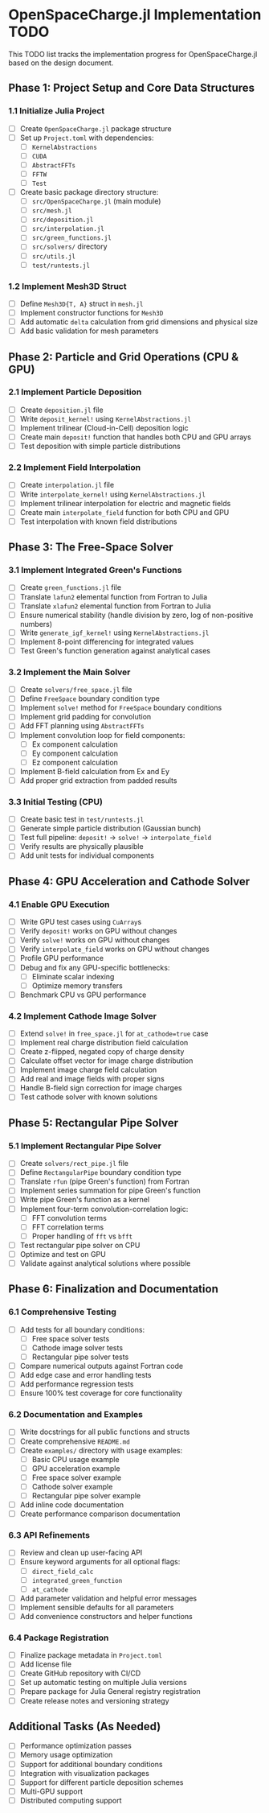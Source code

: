 # OpenSpaceCharge.jl Implementation TODO

This TODO list tracks the implementation progress for OpenSpaceCharge.jl based on the design document.

## Phase 1: Project Setup and Core Data Structures

### 1.1 Initialize Julia Project
- [ ] Create `OpenSpaceCharge.jl` package structure
- [ ] Set up `Project.toml` with dependencies:
  - [ ] `KernelAbstractions`
  - [ ] `CUDA`
  - [ ] `AbstractFFTs`
  - [ ] `FFTW`
  - [ ] `Test`
- [ ] Create basic package directory structure:
  - [ ] `src/OpenSpaceCharge.jl` (main module)
  - [ ] `src/mesh.jl`
  - [ ] `src/deposition.jl`
  - [ ] `src/interpolation.jl`
  - [ ] `src/green_functions.jl`
  - [ ] `src/solvers/` directory
  - [ ] `src/utils.jl`
  - [ ] `test/runtests.jl`

### 1.2 Implement Mesh3D Struct
- [ ] Define `Mesh3D{T, A}` struct in `mesh.jl`
- [ ] Implement constructor functions for `Mesh3D`
- [ ] Add automatic `delta` calculation from grid dimensions and physical size
- [ ] Add basic validation for mesh parameters

## Phase 2: Particle and Grid Operations (CPU & GPU)

### 2.1 Implement Particle Deposition
- [ ] Create `deposition.jl` file
- [ ] Write `deposit_kernel!` using `KernelAbstractions.jl`
- [ ] Implement trilinear (Cloud-in-Cell) deposition logic
- [ ] Create main `deposit!` function that handles both CPU and GPU arrays
- [ ] Test deposition with simple particle distributions

### 2.2 Implement Field Interpolation
- [ ] Create `interpolation.jl` file
- [ ] Write `interpolate_kernel!` using `KernelAbstractions.jl`
- [ ] Implement trilinear interpolation for electric and magnetic fields
- [ ] Create main `interpolate_field` function for both CPU and GPU
- [ ] Test interpolation with known field distributions

## Phase 3: The Free-Space Solver

### 3.1 Implement Integrated Green's Functions
- [ ] Create `green_functions.jl` file
- [ ] Translate `lafun2` elemental function from Fortran to Julia
- [ ] Translate `xlafun2` elemental function from Fortran to Julia
- [ ] Ensure numerical stability (handle division by zero, log of non-positive numbers)
- [ ] Write `generate_igf_kernel!` using `KernelAbstractions.jl`
- [ ] Implement 8-point differencing for integrated values
- [ ] Test Green's function generation against analytical cases

### 3.2 Implement the Main Solver
- [ ] Create `solvers/free_space.jl` file
- [ ] Define `FreeSpace` boundary condition type
- [ ] Implement `solve!` method for `FreeSpace` boundary conditions
- [ ] Implement grid padding for convolution
- [ ] Add FFT planning using `AbstractFFTs`
- [ ] Implement convolution loop for field components:
  - [ ] Ex component calculation
  - [ ] Ey component calculation
  - [ ] Ez component calculation
- [ ] Implement B-field calculation from Ex and Ey
- [ ] Add proper grid extraction from padded results

### 3.3 Initial Testing (CPU)
- [ ] Create basic test in `test/runtests.jl`
- [ ] Generate simple particle distribution (Gaussian bunch)
- [ ] Test full pipeline: `deposit!` → `solve!` → `interpolate_field`
- [ ] Verify results are physically plausible
- [ ] Add unit tests for individual components

## Phase 4: GPU Acceleration and Cathode Solver

### 4.1 Enable GPU Execution
- [ ] Write GPU test cases using `CuArray`s
- [ ] Verify `deposit!` works on GPU without changes
- [ ] Verify `solve!` works on GPU without changes
- [ ] Verify `interpolate_field` works on GPU without changes
- [ ] Profile GPU performance
- [ ] Debug and fix any GPU-specific bottlenecks:
  - [ ] Eliminate scalar indexing
  - [ ] Optimize memory transfers
- [ ] Benchmark CPU vs GPU performance

### 4.2 Implement Cathode Image Solver
- [ ] Extend `solve!` in `free_space.jl` for `at_cathode=true` case
- [ ] Implement real charge distribution field calculation
- [ ] Create z-flipped, negated copy of charge density
- [ ] Calculate offset vector for image charge distribution
- [ ] Implement image charge field calculation
- [ ] Add real and image fields with proper signs
- [ ] Handle B-field sign correction for image charges
- [ ] Test cathode solver with known solutions

## Phase 5: Rectangular Pipe Solver

### 5.1 Implement Rectangular Pipe Solver
- [ ] Create `solvers/rect_pipe.jl` file
- [ ] Define `RectangularPipe` boundary condition type
- [ ] Translate `rfun` (pipe Green's function) from Fortran
- [ ] Implement series summation for pipe Green's function
- [ ] Write pipe Green's function as a kernel
- [ ] Implement four-term convolution-correlation logic:
  - [ ] FFT convolution terms
  - [ ] FFT correlation terms
  - [ ] Proper handling of `fft` vs `bfft`
- [ ] Test rectangular pipe solver on CPU
- [ ] Optimize and test on GPU
- [ ] Validate against analytical solutions where possible

## Phase 6: Finalization and Documentation

### 6.1 Comprehensive Testing
- [ ] Add tests for all boundary conditions:
  - [ ] Free space solver tests
  - [ ] Cathode image solver tests
  - [ ] Rectangular pipe solver tests
- [ ] Compare numerical outputs against Fortran code
- [ ] Add edge case and error handling tests
- [ ] Add performance regression tests
- [ ] Ensure 100% test coverage for core functionality

### 6.2 Documentation and Examples
- [ ] Write docstrings for all public functions and structs
- [ ] Create comprehensive `README.md`
- [ ] Create `examples/` directory with usage examples:
  - [ ] Basic CPU usage example
  - [ ] GPU acceleration example
  - [ ] Free space solver example
  - [ ] Cathode solver example
  - [ ] Rectangular pipe solver example
- [ ] Add inline code documentation
- [ ] Create performance comparison documentation

### 6.3 API Refinements
- [ ] Review and clean up user-facing API
- [ ] Ensure keyword arguments for all optional flags:
  - [ ] `direct_field_calc`
  - [ ] `integrated_green_function`
  - [ ] `at_cathode`
- [ ] Add parameter validation and helpful error messages
- [ ] Implement sensible defaults for all parameters
- [ ] Add convenience constructors and helper functions

### 6.4 Package Registration
- [ ] Finalize package metadata in `Project.toml`
- [ ] Add license file
- [ ] Create GitHub repository with CI/CD
- [ ] Set up automatic testing on multiple Julia versions
- [ ] Prepare package for Julia General registry registration
- [ ] Create release notes and versioning strategy

## Additional Tasks (As Needed)

- [ ] Performance optimization passes
- [ ] Memory usage optimization
- [ ] Support for additional boundary conditions
- [ ] Integration with visualization packages
- [ ] Support for different particle deposition schemes
- [ ] Multi-GPU support
- [ ] Distributed computing support 